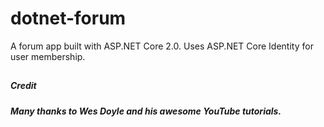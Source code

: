 # dotnet-forum
A forum app built with ASP.NET Core 2.0. Uses ASP.NET Core Identity for user membership.

## <h5>Credit</h5>

<h5>Many thanks to Wes Doyle and his awesome YouTube tutorials.</h5>
